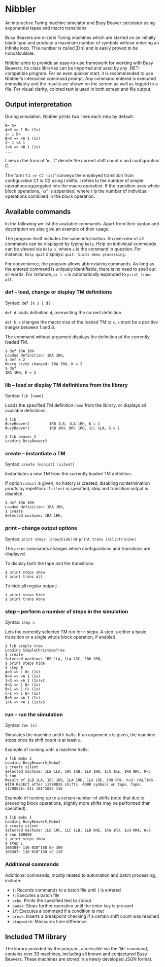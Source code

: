 # Nibbler
An interactive Turing machine simulator and Busy Beaver calculator using exponential tapes and macro transitions

Busy Beavers are n-state Turing machines which are started on an initially blank tape and produce a maximum number of symbols without entering an infinite loop. This number is called Σ(n) and is easily proved to be noncalculable.

Nibbler aims to provide an easy-to-use framework for working with Busy Beavers. Its class libraries can be imported and used by any .NET-compatible program. For an even quicker start, it is recommended to use Nibbler’s interactive command prompt. Any command entered is executed immediately and the results are shown on the screen as well as logged to a file. For visual clarity, colored text is used in both screen and file output.

## Output interpretation

During simulation, Nibbler prints two lines each step by default:

	0~ A>
	A>0 => 1 B> (1s)
	1~ 1 B>
	B>0 => <A 1 (1s)
	2~ 1 <A 1
	1<A => <B 1 (1s)
	...

Lines in the form of ‘`n~ C`’ denote the current shift count n and configuration C.

The form ‘`C1 => C2 (is)`’ conveys the employed transition from configuration C1 to C2 using i shifts. i refers to the number of simple operations aggregated into the macro operation. If the transition uses whole block operations, ‘`xr`’ is appended, where r is the number of individual operations combined in the block operation.

## Available commands

In the following we list the available commands. Apart from their syntax and description we also give an example of their usage.

The program itself includes the same information. An overview of all commands can be displayed by typing `help`. Help on individual commands can be viewed via `help x`, where `x` is the command in question. For instance, `help quit` displays: `quit: Quits menu processing.`

For convenience, the program allows abbreviating commands. As long as the entered command is uniquely identifiable, there is no need to spell out all words. For instance, `pr t a` is automatically expanded to `print trans all`.

### def – load, change or display TM definitions
Syntax: `def [k x | d]`

`def d` loads definition `d`, overwriting the current definition.

`def k x` changes the macro size of the loaded TM to `x`. `x` must be a positive integer between 1 and 8.

The command without argument displays the definition of the currently loaded TM.

	$ def 1RA 1RH
	Loaded definition: 1RA 1RH,
	$ def k 2
	Macro sized changed: 1RA 1RH, K = 2
	$ def
	1RA 1RH, K = 2

### lib – load or display TM definitions from the library
Syntax: `lib [name]`

Loads the specified TM definition `name` from the library, or displays all available definitions.

	$ lib
	BusyBeaver2         1RB 1LB, 1LA 1RH, K = 1
	BusyBeaver3         1RB 1RH, 0RC 1RB, 1LC 1LA, K = 1

	$ lib beaver 2
	Loading BusyBeaver2

### create – instantiate a TM
Syntax: `create [nohist] [silent]`

Instantiates a new TM from the currently loaded TM definition.

If option `nohist` is given, no history is created, disabling nontermination proofs by repetition.
If `silent` is specified, step and transition output is disabled.

	$ def 1RA 1RH
	Loaded definition: 1RA 1RH,
	$ create
	Selected machine: 1RA 1RH,

### print – change output options
Syntax: `print steps [show|hide]`
or `print trans [all|ctr|none]`

The `print` commands changes which configurations and transitions are displayed.

To display both the tape and the transitions:

	$ print steps show
	$ print trans all

To hide all regular output:

	$ print steps hide
	$ print trans none

### step – perform a number of steps in the simulation
Syntax: `step n`

Lets the currently selected TM run for `n` steps. A step is either a basic transition or a single whole block operation, if enabled.

	$ lib simple tree
	Loading SimpleChristmasTree
	$ create
	Selected machine: 1RB 1LA, 1LA 1RC, 1RH 1RB,
	$ print steps hide
	$ step 8
	A>0 => 1 B> (1s)
	B>0 => <A 1 (1s)
	1<A => <A 1 (1s)x1
	0<A => 1 B> (1s)
	B>1 => 1 C> (1s)
	C>1 => 1 B> (1s)
	B>0 => <A 1 (1s)
	1<A => <A 1 (1s)x3

### run – run the simulation
Syntax: `run [s]`

Simulates the machine until it halts. If an argument `s` is given, the machine stops once its shift count is at least `s`.

Example of running until a machine halts:

	$ lib mabu 2
	Loading BusyBeaver5_Mabu2
	$ create silent
	Selected machine: 1LB 1LA, 1RC 1RB, 1LA 1RD, 1LA 1RE, 1RH 0RC, K=3
	$ run
	Result of 1LB 1LA, 1RC 1RB, 1LA 1RD, 1LA 1RE, 1RH 0RC, K=3: HALTING WITH REJECT after 11798826 shifts. 4098 symbols on tape. Tape: 11798826~ 011 101^2047 110

Example of running up to a certain number of shifts (note that due to preceding block operations, slightly more shifts may be performed than specified):

	$ lib mabu 1
	Loading BusyBeaver5_Mabu1
	$ create silent
	Selected machine: 1LB 1RC, 1LC 1LB, 1LD 0RE, 1RA 1RD, 1LH 0RA, K=3
	$ run 100000
	$ print steps show
	$ step 1
	100304~ 110 010^188 E> 100
	100307~ 110 010^188 <C 110

### Additional commands
Additional commands, mostly related to automation and batch processing, include:

* `{`: Records commands to a batch file until } is entered
* `!`: Executes a batch file
* `echo`: Prints the specified text to stdout
* `pause`: Stops further operation until the enter key is pressed
* `if`: Executes a command if a condition is met
* `break`: Inserts a breakpoint checking if a certain shift count was reached
* `stopwatch`: Measures time difference

## Included TM library
The library provided by the program, accessible via the ‘lib’ command, contains over 30 machines, including all known and conjectured Busy Beavers. These machines are stored in a newly developed JSON format.

